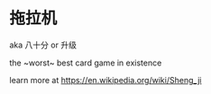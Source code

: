 # 拖拉机
aka 八十分 or 升级

the ~worst~ best card game in existence

learn more at https://en.wikipedia.org/wiki/Sheng_ji

